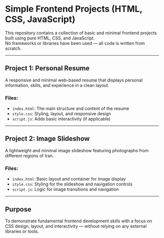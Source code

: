 # Simple Frontend Projects (HTML, CSS, JavaScript)

This repository contains a collection of basic and minimal frontend projects built using pure HTML, CSS, and JavaScript.  
No frameworks or libraries have been used — all code is written from scratch.

---

## Project 1: Personal Resume

A responsive and minimal web-based resume that displays personal information, skills, and experience in a clean layout.

### Files:
- `index.html`: The main structure and content of the resume  
- `style.css`: Styling, layout, and responsive design  
- `script.js`: Adds basic interactivity (if applicable)

---

## Project 2: Image Slideshow

A lightweight and minimal image slideshow featuring photographs from different regions of Iran.

### Files:
- `index.html`: Basic layout and container for image display  
- `style.css`: Styling for the slideshow and navigation controls  
- `script.js`: Logic for image transitions and navigation

---

## Purpose

To demonstrate fundamental frontend development skills with a focus on CSS design, layout, and interactivity — without relying on any external libraries or tools.

